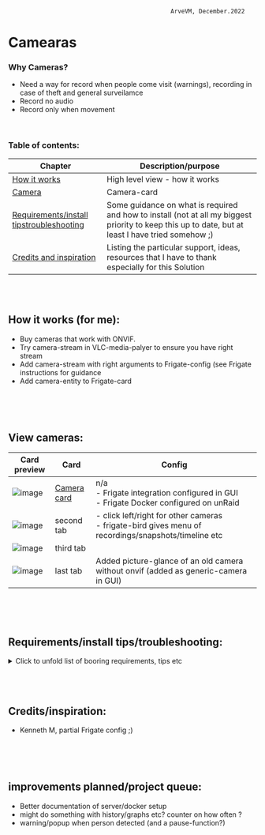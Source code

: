                                                   ArveVM, December.2022
# Camearas
### Why Cameras?  
- Need a way for record when people come visit (warnings), recording in case of theft and general surveilamce
- Record no audio
- Record only when movement
<br />

### Table of contents:
|Chapter   | Description/purpose                |
| --------| ----------------------------------- |
|[How it works](#how-it-works-for-me)      |High level view - how it works|
|[Camera](#view-cameras)      |Camera-card|
|[Requirements/install tipstroubleshooting](#requirementsinstall-tipstroubleshooting)|Some guidance on what is required and how to install (not at all my biggest priority to keep this up to date, but at least I have tried somehow ;)|
|[Credits and inspiration](#creditsinspiration)|Listing the particular support, ideas, resources that I have to thank especially for this Solution|
<br />
<br />

## How it works (for me):
- Buy cameras that work with ONVIF. 
- Try camera-stream in VLC-media-palyer to ensure you have right stream
- Add camera-stream with right arguments to Frigate-config (see Frigate instructions for guidance
- Add camera-entity to Frigate-card
<br />
<br />
<br />

## View cameras:
|Card preview    |Card |Config|
| --------| ------------ |----- |
|![image](https://user-images.githubusercontent.com/96014323/205927784-703bac11-cab7-4fca-b54c-d06f74fd28b2.png)|[Camera card](https://github.com/ArveVM/HomeAssistantConfig4/blob/master/avm_yaml/dashboard/solutions/camera_card.yaml)|n/a <br /> - Frigate integration configured in GUI <br /> - Frigate Docker configured on unRaid|
|![image](https://user-images.githubusercontent.com/96014323/205928128-76472a75-c081-41ec-bfa8-bf2198b1fd57.png)|second tab |- click left/right for other cameras <br /> - frigate-bird gives menu of recordings/snapshots/timeline etc|
|![image](https://user-images.githubusercontent.com/96014323/205928299-1e5a1a95-8f80-4479-b779-5c9603584df4.png)|third tab ||
|![image](https://user-images.githubusercontent.com/96014323/205928498-4146efd8-2054-423f-8092-bcf8a8a08c3f.png)|last tab|Added picture-glance of an old camera without onvif (added as generic-camera in GUI)|

<br />
<br />
<br />


## Requirements/install tips/troubleshooting:
<details>
  <summary> Click to unfold list of booring requirements, tips etc </summary>
  
  #### Functionality required (other than what is builtin in my version of HA):
  - unRaid Docker: Frigate
  - HACS-integration: Frigate
  - HACS-frontend: rigate-card
  - HACS-frontend: tabbed-card
  - HACS-frontend: auto-entities
  Optional
  - Dashboard:
    * yaml-dashboard (but you can copy dashboard-code to UI-dashboard/card 

<br />
<br />
<br />
 
  #### To install you should:
  - Install Frigate docker   -  (optional HA-Addon; Frigate)
  - add config to Frigate-docker (config-file need to be created, verify in Frigate web-ui that you have connection to camera(s)) 
  - Installed HA frigate-integration (ensure you get in the frigate-cameras)

  - copy and insert code for card whereever suitable for your installation
  - redo/change to your naming standards/cameras/entities  :)

  <br />
  
  #### template-editor test-code:
  nah,,

  <br />

  #### Other info:
  maybe someday I will document the docker-setup and -config  ;),, just maybe,,,

  for birdseye-view:
  https://github.com/blakeblackshear/frigate/issues/2606
  look at comment from mattkasa commented on Jan 19  for an card-update within lovelace card-config!!
  
  
</details>
<br />
<br />
<br />

## Credits/inspiration:
- Kenneth M, partial Frigate config ;)
<br />
<br />
<br />

## improvements planned/project queue:
- Better documentation of server/docker setup
- might do something with history/graphs  etc?  counter on how often ?
- warning/popup when person detected (and a pause-function?)
